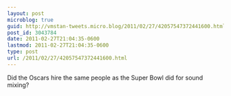 ```yaml
---
layout: post
microblog: true
guid: http://vmstan-tweets.micro.blog/2011/02/27/42057547372441600.html
post_id: 3043784
date: 2011-02-27T21:04:35-0600
lastmod: 2011-02-27T21:04:35-0600
type: post
url: /2011/02/27/42057547372441600.html
---
```

Did the Oscars hire the same people as the Super Bowl did for sound mixing?
